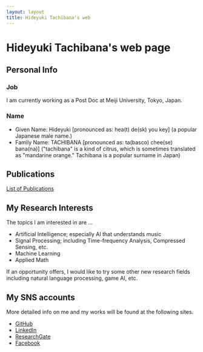 ```yaml
---
layout: layout
title: Hideyuki Tachibana's web 
---
```



# Hideyuki Tachibana's web page

## Personal Info 

### Job 
I am currently working as a Post Doc at Meiji University, Tokyo, Japan.

### Name 

+ Given Name: Hideyuki [pronounced as: hea(t) de(sk) you key] (a popular Japanese male name.) 
+ Family Name: TACHIBANA [pronounced as: ta(basco) chee(se) bana(na)] ("tachibana" is a kind of citrus, which is sometimes translated as "mandarine orange." Tachibana is a popular surname in Japan)

## Publications

[List of Publications](publications.html)

## My Research Interests 
The topics I am interested in are ...

+ Artificial Intelligence; especially AI that understands music
+ Signal Processing; including Time-frequency Analysis, Compressed Sensing, etc.
+ Machine Learning
+ Applied Math

If an opportunity offers, I would like to try some other new research fields including natural language processing,
game AI, etc.


## My SNS accounts 
More detailed info on me and my works will be found at the following sites.

+ [GitHub](https://github.com/tachi-hi)
+ [LinkedIn](http://jp.linkedin.com/pub/hideyuki-tachibana/51/134/5a5)
+ [ResearchGate](http://www.researchgate.net/profile/Hideyuki_Tachibana)
+ [Facebook](http://www.facebook.com/hideyuki.tachibana)


